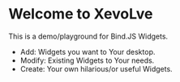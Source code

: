# Welcome to XevoLve
This is a demo/playground for Bind.JS Widgets.

- Add: Widgets you want to Your desktop.
- Modify: Existing Widgets to Your needs.
- Create: Your own hilarious/or useful Widgets.
